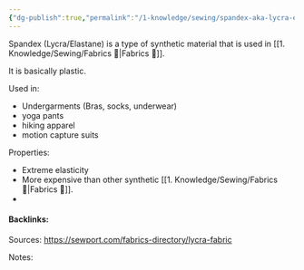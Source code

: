 ```yaml
---
{"dg-publish":true,"permalink":"/1-knowledge/sewing/spandex-aka-lycra-elastane/","created":"2025-08-25T16:58:54.303+10:00","updated":"2025-08-25T17:03:29.250+10:00"}
---
```


Spandex (Lycra/Elastane) is a type of synthetic material that is used in [[1. Knowledge/Sewing/Fabrics 🌱\|Fabrics 🌱]].

It is basically plastic.


Used in:
- Undergarments (Bras, socks, underwear)
- yoga pants
- hiking apparel
- motion capture suits

Properties:
- Extreme elasticity
- More expensive than other synthetic [[1. Knowledge/Sewing/Fabrics 🌱\|Fabrics 🌱]].
- 



#### Backlinks:
Sources:
https://sewport.com/fabrics-directory/lycra-fabric

Notes:
